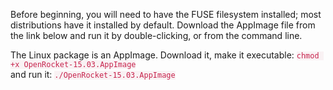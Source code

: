 <style>
	code {
    color: #c7254e;
    background-color: #f9f2f4;
  }
</style>

Before beginning, you will need to have the FUSE filesystem installed; most distributions have it installed by default. Download the AppImage file from the link below and run it by double-clicking, or from the command line.

The Linux package is an AppImage.  Download it, make it executable: `chmod +x OpenRocket-15.03.AppImage`  
and run it: `./OpenRocket-15.03.AppImage`  